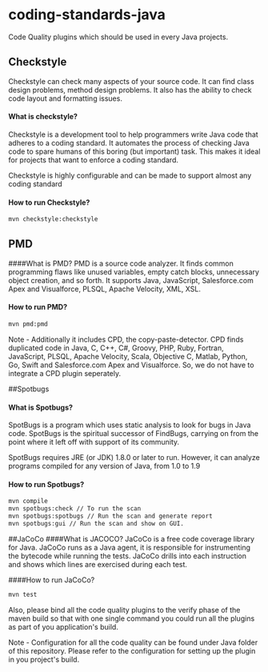 # coding-standards-java

Code Quality plugins which should be used in every Java projects.

## Checkstyle
Checkstyle can check many aspects of your source code. It can find class design problems, method design problems. It also has the ability to check code layout and formatting issues.


#### What is checkstyle?
Checkstyle is a development tool to help programmers write Java code that adheres to a coding standard. It automates the process of checking Java code to spare humans of this boring (but important) task. This makes it ideal for projects that want to enforce a coding standard.

Checkstyle is highly configurable and can be made to support almost any coding standard
#### How to run Checkstyle?

``` sh
mvn checkstyle:checkstyle
```

## PMD


####What is PMD?
PMD is a source code analyzer. It finds common programming flaws like unused variables, empty catch blocks, unnecessary object creation, and so forth. It supports Java, JavaScript, Salesforce.com Apex and Visualforce, PLSQL, Apache Velocity, XML, XSL.

#### How to run PMD?
``` sh
mvn pmd:pmd
```
Note - Additionally it includes CPD, the copy-paste-detector. CPD finds duplicated code in Java, C, C++, C#, Groovy, PHP, Ruby, Fortran, JavaScript, PLSQL, Apache Velocity, Scala, Objective C, Matlab, Python, Go, Swift and Salesforce.com Apex and Visualforce. So, we do not have to integrate a CPD plugin seperately.

##Spotbugs
#### What is Spotbugs?
SpotBugs is a program which uses static analysis to look for bugs in Java code. SpotBugs is the spiritual successor of FindBugs, carrying on from the point where it left off with support of its community.

SpotBugs requires JRE (or JDK) 1.8.0 or later to run. However, it can analyze programs compiled for any version of Java, from 1.0 to 1.9

#### How to run Spotbugs?

``` sh
mvn compile
mvn spotbugs:check // To run the scan
mvn spotbugs:spotbugs // Run the scan and generate report
mvn spotbugs:gui // Run the scan and show on GUI.
```

##JaCoCo
####What is JACOCO?
JaCoCo is a free code coverage library for Java.
JaCoCo runs as a Java agent, it is responsible for instrumenting the bytecode while running the tests. JaCoCo drills into each instruction and shows which lines are exercised during each test.

####How to run JaCoCo?
``` sh
mvn test 
```
Also, please bind all the code quality plugins to the verify phase of the maven build so that with one single command you could run all the plugins as part of you application's build.

Note - Configuration for all the code quality can be found under Java folder of this repository. Please refer to the configuration for setting up the plugin in you project's build.